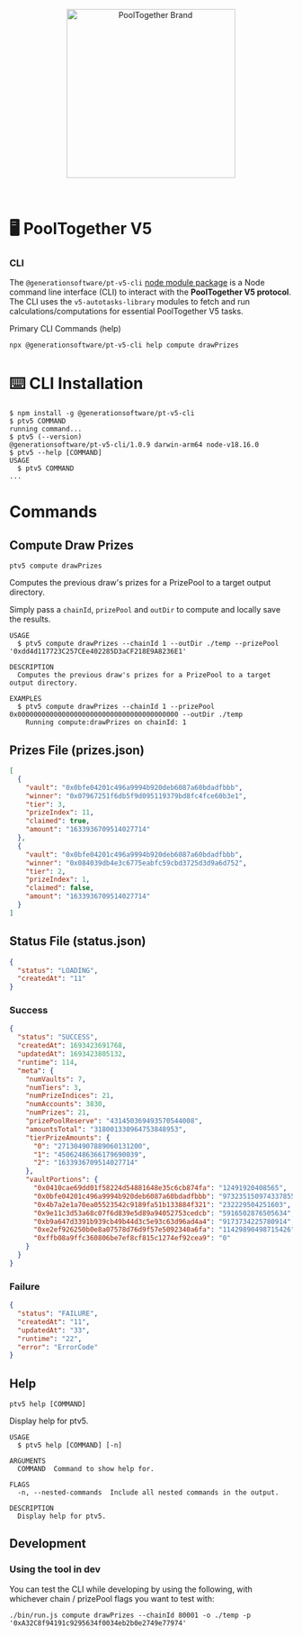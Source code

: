<p align="center">
  <img src="https://raw.githubusercontent.com/GenerationSoftware/pt-v5-utils-js/main/img/pooltogether-logo--purple@2x.png?raw=true" alt="PoolTogether Brand" style="max-width:100%;" width="300">
</p>

<br />

# 🖥️ PoolTogether V5

### CLI

The `@generationsoftware/pt-v5-cli` [node module package](https://www.npmjs.com/package/@generationsoftware/pt-v5-cli) is a Node command line interface (CLI) to interact with the **PoolTogether V5 protocol**. The CLI uses the `v5-autotasks-library` modules to fetch and run calculations/computations for essential PoolTogether V5 tasks.

Primary CLI Commands (help)

```sh
npx @generationsoftware/pt-v5-cli help compute drawPrizes
```

# ⌨️ CLI Installation

<!-- usage -->
```sh-session
$ npm install -g @generationsoftware/pt-v5-cli
$ ptv5 COMMAND
running command...
$ ptv5 (--version)
@generationsoftware/pt-v5-cli/1.0.9 darwin-arm64 node-v18.16.0
$ ptv5 --help [COMMAND]
USAGE
  $ ptv5 COMMAND
...
```
<!-- usagestop -->

# Commands

## Compute Draw Prizes

```sh-session
ptv5 compute drawPrizes
```

Computes the previous draw's prizes for a PrizePool to a target output directory.

Simply pass a `chainId`, `prizePool` and `outDir` to compute and locally save the results.

```
USAGE
  $ ptv5 compute drawPrizes --chainId 1 --outDir ./temp --prizePool '0xdd4d117723C257CEe402285D3aCF218E9A8236E1'

DESCRIPTION
  Computes the previous draw's prizes for a PrizePool to a target output directory.

EXAMPLES
  $ ptv5 compute drawPrizes --chainId 1 --prizePool 0x0000000000000000000000000000000000000000 --outDir ./temp
    Running compute:drawPrizes on chainId: 1
```

## Prizes File (prizes.json)

```json
[
  {
    "vault": "0x0bfe04201c496a9994b920deb6087a60bdadfbbb",
    "winner": "0x07967251f6db5f9d095119379bd8fc4fce60b3e1",
    "tier": 3,
    "prizeIndex": 11,
    "claimed": true,
    "amount": "1633936709514027714"
  },
  {
    "vault": "0x0bfe04201c496a9994b920deb6087a60bdadfbbb",
    "winner": "0x084039db4e3c6775eabfc59cbd3725d3d9a6d752",
    "tier": 2,
    "prizeIndex": 1,
    "claimed": false,
    "amount": "1633936709514027714"
  }
]
```

## Status File (status.json)

```json
{
  "status": "LOADING",
  "createdAt": "11"
}
```

### Success

```json
{
  "status": "SUCCESS",
  "createdAt": 1693423691768,
  "updatedAt": 1693423805132,
  "runtime": 114,
  "meta": {
    "numVaults": 7,
    "numTiers": 3,
    "numPrizeIndices": 21,
    "numAccounts": 3830,
    "numPrizes": 21,
    "prizePoolReserve": "431450369493570544008",
    "amountsTotal": "318001330964753848953",
    "tierPrizeAmounts": {
      "0": "271304907889060131200",
      "1": "45062486366179690039",
      "2": "1633936709514027714"
    },
    "vaultPortions": {
      "0x0410cae69dd01f58224d54881648e35c6cb874fa": "12491920408565",
      "0x0bfe04201c496a9994b920deb6087a60bdadfbbb": "973235150974337855",
      "0x4b7a2e1a70ea05523542c9189fa51b133884f321": "232229504251603",
      "0x9e11c3d53a68c07f6d839e5d89a94052753cedcb": "5916502876505634",
      "0xb9a647d3391b939cb49b44d3c5e93c63d96ad4a4": "9173734225780914",
      "0xe2ef926250b0e8a07578d76d9f57e5092340a6fa": "11429890498715426",
      "0xffb08a9ffc360806be7ef8cf815c1274ef92cea9": "0"
    }
  }
}
```

### Failure

```json
{
  "status": "FAILURE",
  "createdAt": "11",
  "updatedAt": "33",
  "runtime": "22",
  "error": "ErrorCode"
}
```

## Help

```sh-session
ptv5 help [COMMAND]
```

Display help for ptv5.

```
USAGE
  $ ptv5 help [COMMAND] [-n]

ARGUMENTS
  COMMAND  Command to show help for.

FLAGS
  -n, --nested-commands  Include all nested commands in the output.

DESCRIPTION
  Display help for ptv5.
```

## Development

### Using the tool in dev

You can test the CLI while developing by using the following, with whichever chain / prizePool flags you want to test with:

```
./bin/run.js compute drawPrizes --chainId 80001 -o ./temp -p '0xA32C8f94191c9295634f0034eb2b0e2749e77974'
```
